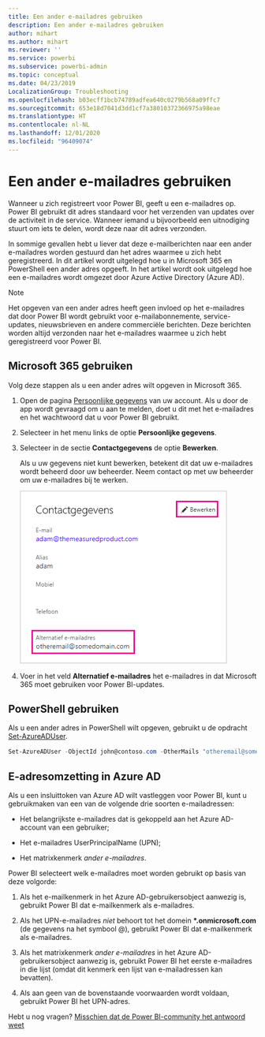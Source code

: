 ```yaml
---
title: Een ander e-mailadres gebruiken
description: Een ander e-mailadres gebruiken
author: mihart
ms.author: mihart
ms.reviewer: ''
ms.service: powerbi
ms.subservice: powerbi-admin
ms.topic: conceptual
ms.date: 04/23/2019
LocalizationGroup: Troubleshooting
ms.openlocfilehash: b03ecff1bcb74789adfea640c0279b568a09ffc7
ms.sourcegitcommit: 653e18d7041d3dd1cf7a38010372366975a98eae
ms.translationtype: HT
ms.contentlocale: nl-NL
ms.lasthandoff: 12/01/2020
ms.locfileid: "96409074"
---
```

# <a name="use-an-alternate-email-address"></a>Een ander e-mailadres gebruiken

Wanneer u zich registreert voor Power BI, geeft u een e-mailadres op. Power BI gebruikt dit adres standaard voor het verzenden van updates over de activiteit in de service. Wanneer iemand u bijvoorbeeld een uitnodiging stuurt om iets te delen, wordt deze naar dit adres verzonden.

In sommige gevallen hebt u liever dat deze e-mailberichten naar een ander e-mailadres worden gestuurd dan het adres waarmee u zich hebt geregistreerd. In dit artikel wordt uitgelegd hoe u in Microsoft 365 en PowerShell een ander adres opgeeft. In het artikel wordt ook uitgelegd hoe een e-mailadres wordt omgezet door Azure Active Directory (Azure AD).

> [!NOTE]
> Het opgeven van een ander adres heeft geen invloed op het e-mailadres dat door Power BI wordt gebruikt voor e-mailabonnemente, service-updates, nieuwsbrieven en andere commerciële berichten. Deze berichten worden altijd verzonden naar het e-mailadres waarmee u zich hebt geregistreerd voor Power BI.

## <a name="use-microsoft-365"></a>Microsoft 365 gebruiken

Volg deze stappen als u een ander adres wilt opgeven in Microsoft 365.

1. Open de pagina [Persoonlijke gegevens](https://portal.office.com/account/#personalinfo) van uw account. Als u door de app wordt gevraagd om u aan te melden, doet u dit met het e-mailadres en het wachtwoord dat u voor Power BI gebruikt.

1. Selecteer in het menu links de optie **Persoonlijke gegevens**.

1. Selecteer in de sectie **Contactgegevens** de optie **Bewerken**.

    Als u uw gegevens niet kunt bewerken, betekent dit dat uw e-mailadres wordt beheerd door uw beheerder. Neem contact op met uw beheerder om uw e-mailadres bij te werken.

    ![Schermopname van het dialoogvenster Contactgegevens, waarin wordt getoond hoe u een alternatief e-mailadres kunt opgeven.](media/service-admin-alternate-email-address-for-power-bi/contact-details.png)

1. Voer in het veld **Alternatief e-mailadres** het e-mailadres in dat Microsoft 365 moet gebruiken voor Power BI-updates.

## <a name="use-powershell"></a>PowerShell gebruiken

Als u een ander adres in PowerShell wilt opgeven, gebruikt u de opdracht [Set-AzureADUser](/powershell/module/azuread/set-azureaduser/).

```powershell
Set-AzureADUser -ObjectId john@contoso.com -OtherMails "otheremail@somedomain.com"
```

## <a name="email-address-resolution-in-azure-ad"></a>E-adresomzetting in Azure AD

Als u een insluittoken van Azure AD wilt vastleggen voor Power BI, kunt u gebruikmaken van een van de volgende drie soorten e-mailadressen:

* Het belangrijkste e-mailadres dat is gekoppeld aan het Azure AD-account van een gebruiker;

* Het e-mailadres UserPrincipalName (UPN);

* Het matrixkenmerk *ander e-mailadres*.

Power BI selecteert welk e-mailadres moet worden gebruikt op basis van deze volgorde:

1. Als het e-mailkenmerk in het Azure AD-gebruikersobject aanwezig is, gebruikt Power BI dat e-mailkenmerk als e-mailadres.

1. Als het UPN-e-mailadres *niet* behoort tot het domein **\*.onmicrosoft.com** (de gegevens na het symbool \@), gebruikt Power BI dat e-mailkenmerk als e-mailadres.

1. Als het matrixkenmerk *ander e-mailadres* in het Azure AD-gebruikersobject aanwezig is, gebruikt Power BI het eerste e-mailadres in die lijst (omdat dit kenmerk een lijst van e-mailadressen kan bevatten).

1. Als aan geen van de bovenstaande voorwaarden wordt voldaan, gebruikt Power BI het UPN-adres.

Hebt u nog vragen? [Misschien dat de Power BI-community het antwoord weet](https://community.powerbi.com/)
